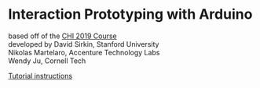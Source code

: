 # Interaction Prototyping with Arduino
based off of the [CHI 2019 Course](https://chi2019.acm.org/accepted-courses/)  
developed by
David Sirkin, Stanford University<br />
Nikolas Martelaro, Accenture Technology Labs  
Wendy Ju, Cornell Tech

[Tutorial instructions](https://github.com/wendyju/InteractionPrototyping/blob/master/make%20this-Design6151.pdf)

